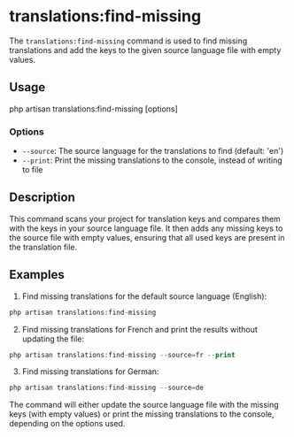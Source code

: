 # translations:find-missing

The `translations:find-missing` command is used to find missing translations and add the keys to the given source language file with empty values.

## Usage

php artisan translations:find-missing [options]

### Options

- `--source`: The source language for the translations to find (default: 'en')
- `--print`: Print the missing translations to the console, instead of writing to file

## Description

This command scans your project for translation keys and compares them with the keys in your source language file. It then adds any missing keys to the source file with empty values, ensuring that all used keys are present in the translation file.

## Examples

1. Find missing translations for the default source language (English):
```php
php artisan translations:find-missing
```
2. Find missing translations for French and print the results without updating the file:
```php
php artisan translations:find-missing --source=fr --print
```
3. Find missing translations for German:
```php
php artisan translations:find-missing --source=de
```
The command will either update the source language file with the missing keys (with empty values) or print the missing translations to the console, depending on the options used.